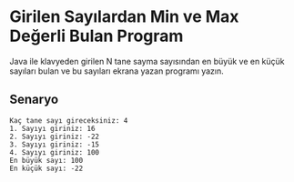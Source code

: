 # Girilen  Sayılardan Min ve Max Değerli Bulan Program

Java ile klavyeden girilen N tane sayma sayısından en büyük ve en küçük sayıları bulan ve bu sayıları ekrana yazan programı yazın.

## Senaryo

```
Kaç tane sayı gireceksiniz: 4
1. Sayıyı giriniz: 16
2. Sayıyı giriniz: -22
3. Sayıyı giriniz: -15
4. Sayıyı giriniz: 100
En büyük sayı: 100
En küçük sayı: -22
```

## 